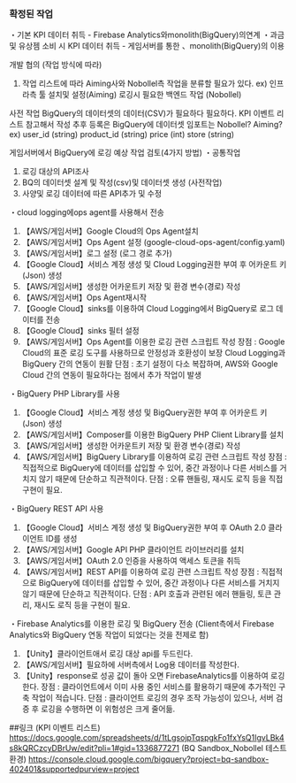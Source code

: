 ### 확정된 작업
・기본 KPI 데이터 취득
	- Firebase Analytics와monolith(BigQuery)의연계
・과금 및 유상젬 소비 시 KPI 데이터 취득
	- 게임서버를 통한 、monolith(BigQuery)의 이용

개발 협의 (작업 방식에 따라)
1. 작업 리스트에 따라 Aiming사와 Nobollel측 작업을 분류할 필요가 있다.
	ex) 인프라측 툴 설치및 설정(Aiming)
		로깅시 필요한 백엔드 작업 (Nobollel)

사전 작업
BigQuery의 데이터셋의 데이터(CSV)가 필요하다 필요하다.
KPI 이벤트 리스트 참고해서 작성
추후 등록은 BigQuery에 데이터셋 임포트는 Nobollel? Aiming?
ex) 
user_id (string)
product_id (string)
price (int)
store (string)

게임서버에서 BigQuery에 로깅 예상 작업 검토(4가지 방법)
・공통작업
1. 로깅 대상의 API조사
2. BQ의 데이터셋 설계 및 작성(csv)및 데이터셋 생성 (사전작업)
3. 사양및 로깅 데이터에 따른 API추가 및 수정

・cloud logging에ops agent를 사용해서 전송
1.   【AWS/게임서버】Google Cloud의 Ops Agent설치
2.   【AWS/게임서버】Ops Agent 설정 (google-cloud-ops-agent/config.yaml)
3.   【AWS/게임서버】로그 설정 (로그 경로 추가)
4.   【Google Cloud】서비스 계정 생성 및 Cloud Logging권한 부여 후 어카운트 키(Json) 생성
5.   【AWS/게임서버】생성한 어카운트키 저장 및 환경 변수(경로) 작성
6.   【AWS/게임서버】Ops Agent재시작
7.   【Google Cloud】sinks를 이용하여 Cloud Logging에서 BigQuery로 로그 데이터를 전송
8.   【Google Cloud】sinks 필터 설정
9.   【AWS/게임서버】Ops Agent를 이용한 로깅 관련 스크립트 작성
	장점 : 
	Google Cloud의 표준 로깅 도구를 사용하므로 안정성과 호환성이 보장
	Cloud Logging과 BigQuery 간의 연동이 원활
	단점 : 초기 설정이 다소 복잡하며, AWS와 Google Cloud 간의 연동이 필요하다는 점에서 추가 작업이 발생

・BigQuery PHP Library를 사용
1.   【Google Cloud】서비스 계정 생성 및 BigQuery권한 부여 후 어카운트 키(Json) 생성  
2.   【AWS/게임서버】Composer를 이용한 BigQuery PHP Client Library를 설치
3.   【AWS/게임서버】생성한 어카운트키 저장 및 환경 변수(경로) 작성
4.   【AWS/게임서버】BigQuery Library를 이용하여 로깅 관련 스크립트 작성
	장점 : 직접적으로 BigQuery에 데이터를 삽입할 수 있어, 중간 과정이나 다른 서비스를 거치지 않기 때문에 단순하고 직관적이다.
	단점 : 오류 핸들링, 재시도 로직 등을 직접 구현이 필요.

・BigQuery REST API 사용
1.   【Google Cloud】서비스 계정 생성 및 BigQuery권한 부여 후 OAuth 2.0 클라이언트 ID를 생성
2.   【AWS/게임서버】Google API PHP 클라이언트 라이브러리를 설치
3.   【AWS/게임서버】OAuth 2.0 인증을 사용하여 액세스 토큰을 취득
4.   【AWS/게임서버】REST API를 이용하여 로깅 관련 스크립트 작성
	장점 : 직접적으로 BigQuery에 데이터를 삽입할 수 있어, 중간 과정이나 다른 서비스를 거치지 않기 때문에 단순하고 직관적이다.
	단점 : API 호출과 관련된 에러 핸들링, 토큰 관리, 재시도 로직 등을 구현이 필요.

・Firebase Analytics를 이용한 로깅 및 BigQuery 전송
(Client측에서 Firebase Analytics와 BigQuery 연동 작업이 되었다는 것을 전제로 함)
1.   【Unity】클라이언트애서 로깅 대상 api를 두드린다.
2.   【AWS/게임서버】필요하에 서버측에서 Log용 데이터를 작성한다.
3.   【Unity】response로 성공 값이 돌아 오면 FirebaseAnalytics를 이용하여 로깅한다.
	장점 : 클라이언트에서 이미 사용 중인 서비스를 활용하기 때문에 추가적인 구축 작업이 적습니다.
	단점 : 클라이언트 로깅의 경우 조작 가능성이 있으나, 서버 검증 후 로깅을 수행하면 이 위험성은 크게 줄어듦.

##링크
(KPI 이벤트 리스트)
https://docs.google.com/spreadsheets/d/1tLgsojpTqspgkFo1fxYsQ1IgvLBk4s8kQRCzcyDBrUw/edit?pli=1#gid=1336877271
(BQ Sandbox_Nobollel 테스트환경)
https://console.cloud.google.com/bigquery?project=bq-sandbox-402401&supportedpurview=project